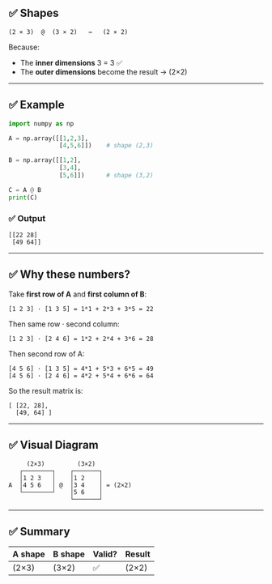 ## ✅ Shapes

```
(2 × 3)  @  (3 × 2)   →   (2 × 2)
```

Because:

* The **inner dimensions** 3 = 3 ✅
* The **outer dimensions** become the result → (2×2)

---

## ✅ Example

```python
import numpy as np

A = np.array([[1,2,3],
              [4,5,6]])    # shape (2,3)

B = np.array([[1,2],
              [3,4],
              [5,6]])      # shape (3,2)

C = A @ B
print(C)
```

### ✅ Output

```
[[22 28]
 [49 64]]
```

---

## ✅ Why these numbers?

Take **first row of A** and **first column of B**:

```
[1 2 3] · [1 3 5] = 1*1 + 2*3 + 3*5 = 22
```

Then same row · second column:

```
[1 2 3] · [2 4 6] = 1*2 + 2*4 + 3*6 = 28
```

Then second row of A:

```
[4 5 6] · [1 3 5] = 4*1 + 5*3 + 6*5 = 49
[4 5 6] · [2 4 6] = 4*2 + 5*4 + 6*6 = 64
```

So the result matrix is:

```
[ [22, 28],
  [49, 64] ]
```

---

## ✅ Visual Diagram

```
     (2×3)         (3×2)
   ┌────────┐    ┌───────┐
   │1 2 3   │    │1 2    │
A  │4 5 6   │ @  │3 4    │ = (2×2)
   └────────┘    │5 6    │
                 └───────┘
```

---

## ✅ Summary

| A shape | B shape | Valid? | Result |
| ------- | ------- | ------ | ------ |
| (2×3)   | (3×2)   | ✅      | (2×2)  |
